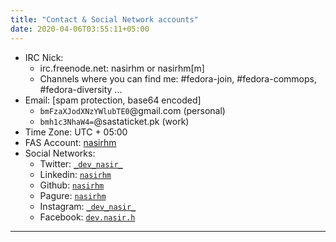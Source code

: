 ```yaml
---
title: "Contact & Social Network accounts"
date: 2020-04-06T03:55:11+05:00
---
```


- IRC Nick:
    - irc.freenode.net: nasirhm or nasirhm[m] 
    - Channels where you can find me: #fedora-join, #fedora-commops, #fedora-diversity ...
- Email: [spam protection, base64 encoded]
    - `bmFzaXJodXNzYWlubTE0`@gmail.com (personal)
    - `bmh1c3NhaW4=`@sastaticket.pk (work)
- Time Zone: UTC + 05:00
- FAS Account: [nasirhm](https://fedoraproject.org/wiki/User:Nasirhm)
- Social Networks:
    - Twitter: [`_dev_nasir_`](https://twitter.com/_dev_nasir_)
    - Linkedin: [`nasirhm`](https://www.linkedin.com/in/nasirhm/)
    - Github: [`nasirhm`](https://github.com/nasirhm/)
    - Pagure: [`nasirhm`](https://pagure.io/user/nasirhm)
    - Instagram: [`_dev_nasir_`](https://www.instagram.com/_dev_nasir_/)
    - Facebook: [`dev.nasir.h`](https://facebook.com/dev.nasir.h/)

---
 